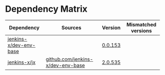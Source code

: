 # Dependency Matrix

Dependency | Sources | Version | Mismatched versions
---------- | ------- | ------- | -------------------
[jenkins-x/dev-env-base](https://github.com/jenkins-x/dev-env-base) |  | [0.0.153](https://github.com/jenkins-x/dev-env-base/releases/tag/v0.0.153) | 
[jenkins-x/jx](https://github.com/jenkins-x/jx) | [github.com/jenkins-x/dev-env-base](https://github.com/jenkins-x/dev-env-base) | [2.0.535](https://github.com/jenkins-x/jx/releases/tag/v2.0.535) | 
